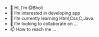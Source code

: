 - 👋 Hi, I’m @Bholi
- 👀 I’m interested in developing app
- 🌱 I’m currently learning Html,Css,C,Java.
- 💞️ I’m looking to collaborate on ...
- 📫 How to reach me ...

<!---
Bholi/Bholi is a ✨ special ✨ repository because its `README.md` (this file) appears on your GitHub profile.
You can click the Preview link to take a look at your changes.
--->
